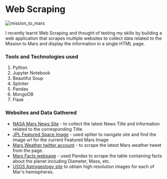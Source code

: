 # Web Scraping

![mission_to_mars](https://www.nasa.gov/sites/default/files/thumbnails/image/concept-gateway-2024-00004.jpg)

I recently learnt Web Scraping and thought of testing my skills by building a web application that scrapes multiple websites to collect data related to the Mission to Mars and display the information in a single HTML page. 


### Tools and Technologies used

1. Python
2. Jupyter Notebook
3. Beautiful Soup
4. Splinter
5. Pandas
6. MongoDB
7. Flask

### Websites and Data Gathered

* [NASA Mars News Site](https://mars.nasa.gov/news/) - to collect the latest News Title and information related to the corresponding Title. 
* [JPL Featured Space Image](https://www.jpl.nasa.gov/spaceimages/?search=&category=Mars) - used spliter to navigate site and find the image url for the current Featured Mars Image
* [Mars Weather twitter account](https://twitter.com/marswxreport?lang=en) - to scrape the latest Mars weather tweet from the page.
* [Mars Facts webpage](https://space-facts.com/mars/) - used Pandas to scrape the table containing facts about the planet including Diameter, Mass, etc.
* [USGS Astrogeology site](https://astrogeology.usgs.gov/search/results?q=hemisphere+enhanced&k1=target&v1=Mars) to obtain high resolution images for each of Mar's hemispheres.
